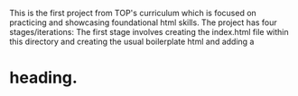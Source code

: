 This is the first project from TOP's curriculum which is focused on practicing and showcasing foundational html skills.
The project has four stages/iterations: The first stage involves creating the index.html file within this directory and creating the usual boilerplate html and adding a <h1> heading.
